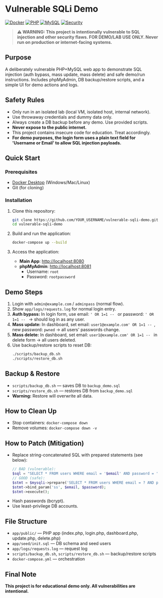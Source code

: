 # Vulnerable SQLi Demo

[![Docker](https://img.shields.io/badge/Docker-Required-blue.svg)](https://www.docker.com/products/docker-desktop/)
[![PHP](https://img.shields.io/badge/PHP-8.2-purple.svg)](https://php.net/)
[![MySQL](https://img.shields.io/badge/MySQL-8.0-orange.svg)](https://mysql.com/)
[![Security](https://img.shields.io/badge/Security-Demo%20Only-red.svg)](https://github.com)

> **⚠️ WARNING: This project is intentionally vulnerable to SQL injection and other security flaws. FOR DEMO/LAB USE ONLY. Never run on production or internet-facing systems.**

## Purpose
A deliberately vulnerable PHP+MySQL web app to demonstrate SQL injection (auth bypass, mass update, mass delete) and safe demo/run instructions. Includes phpMyAdmin, DB backup/restore scripts, and a simple UI for demo actions and logs.

## Safety Rules
- Only run in an isolated lab (local VM, isolated host, internal network).
- Use throwaway credentials and dummy data only.
- Always create a DB backup before any demo. Use provided scripts.
- **Never expose to the public internet.**
- This project contains insecure code for education. Treat accordingly.
- **For demo purposes, the login form uses a plain text field for 'Username or Email' to allow SQL injection payloads.**

## Quick Start

### Prerequisites
- [Docker Desktop](https://www.docker.com/products/docker-desktop/) (Windows/Mac/Linux)
- Git (for cloning)

### Installation
1. Clone this repository:
   ```bash
   git clone https://github.com/YOUR_USERNAME/vulnerable-sqli-demo.git
   cd vulnerable-sqli-demo
   ```

2. Build and run the application:
   ```bash
   docker-compose up --build
   ```

3. Access the application:
   - **Main App**: [http://localhost:8080](http://localhost:8080)
   - **phpMyAdmin**: [http://localhost:8081](http://localhost:8081) 
     - Username: `root`
     - Password: `rootpassword`

## Demo Steps
1. Login with `admin@example.com` / `adminpass` (normal flow).
2. Show `app/logs/requests.log` for normal login entry.
3. **Auth bypass:** In login form, use email: `' OR 1=1 -- ` or password: `' OR 1=1 -- ` → should log in as any user.
4. **Mass update:** In dashboard, set email: `user1@example.com' OR 1=1 -- `, new password: `pwned` → all users' passwords change.
5. **Mass delete:** In dashboard, set email: `user1@example.com' OR 1=1 -- ` in delete form → all users deleted.
6. Use backup/restore scripts to reset DB:
   ```sh
   ./scripts/backup_db.sh
   ./scripts/restore_db.sh
   ```

## Backup & Restore
- `scripts/backup_db.sh` — saves DB to `backup_demo.sql`
- `scripts/restore_db.sh` — restores DB from `backup_demo.sql`
- **Warning:** Restore will overwrite all data.

## How to Clean Up
- Stop containers: `docker-compose down`
- Remove volumes: `docker-compose down -v`

## How to Patch (Mitigation)
- Replace string-concatenated SQL with prepared statements (see below):
  ```php
  // BAD (vulnerable):
  $sql = "SELECT * FROM users WHERE email = '$email' AND password = '$password'";
  // GOOD (safe):
  $stmt = $mysqli->prepare('SELECT * FROM users WHERE email = ? AND password = ?');
  $stmt->bind_param('ss', $email, $password);
  $stmt->execute();
  ```
- Hash passwords (bcrypt).
- Use least-privilege DB accounts.

## File Structure
- `app/public/` — PHP app (index.php, login.php, dashboard.php, update.php, delete.php)
- `app/seed/init.sql` — DB schema and seed users
- `app/logs/requests.log` — request log
- `scripts/backup_db.sh`, `scripts/restore_db.sh` — backup/restore scripts
- `docker-compose.yml` — orchestration

## Final Note
**This project is for educational demo only. All vulnerabilities are intentional.**

